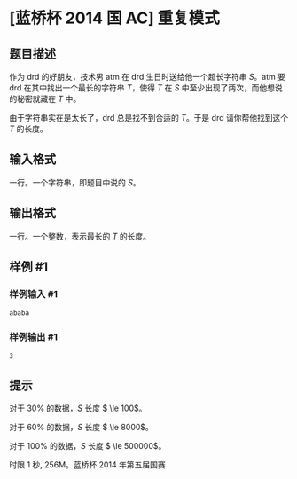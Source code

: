 # [蓝桥杯 2014 国 AC] 重复模式

## 题目描述

作为 drd 的好朋友，技术男 atm 在 drd 生日时送给他一个超长字符串 $S$。atm 要 drd 在其中找出一个最长的字符串 $T$，使得 $T$ 在 $S$ 中至少出现了两次，而他想说的秘密就藏在 $T$ 中。

由于字符串实在是太长了，drd 总是找不到合适的 $T$。于是 drd 请你帮他找到这个 $T$ 的长度。

## 输入格式

一行。一个字符串，即题目中说的 $S$。

## 输出格式

一行。一个整数，表示最长的 $T$ 的长度。

## 样例 #1

### 样例输入 #1
```
ababa
```

### 样例输出 #1

```
3
```

## 提示

对于 $30\%$ 的数据，$S$ 长度 $ \le 100$。

对于 $60\%$ 的数据，$S$ 长度 $ \le 8000$。

对于 $100\%$ 的数据，$S$ 长度 $ \le 500000$。

时限 1 秒, 256M。蓝桥杯 2014 年第五届国赛
